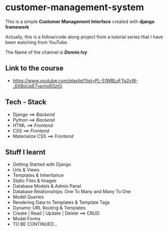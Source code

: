 # customer-management-system
 This is a simple **Customer Management Interface** created with  **django framework**
 
 Actually, this  is a follow/code along project from a tutorial series that I have been watching from YouTube.
 
 The Name of the channel is ***Dennis Ivy***
 
 ## Link to the course
 - https://www.youtube.com/playlist?list=PL-51WBLyFTg2vW-_6XBoUpE7vpmoR3ztO
 
 ## Tech - Stack
 - Django  ==> _Backend_
 - Python ==> _Backend_
 - HTML ==> _Frontend_
 - CSS ==> _Frontend_
 - Materialize CSS ==> _Frontend_
 
 ## Stuff I learnt
 - Getting Started with Django
 - Urls & Views
 - Templates & Inheritance
 - Static Files & Images
 - Database Models & Admin Panel
 - Database Relationships: One To Many and Many To One
 - Model Queries
 - Rendering Data to Templates & Template Tags
 - Dynamic URL Routing & Templates
 - Create | Read | Update | Delete  ==> CRUD
 - Model Forms
 - TO BE CONTINUED...
 

